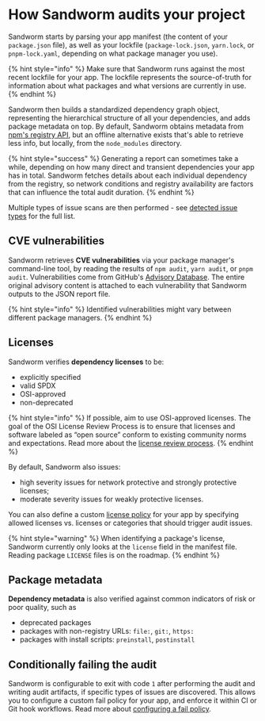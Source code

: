 # How Sandworm audits your project

Sandworm starts by parsing your app manifest (the content of your `package.json` file), as well as your lockfile (`package-lock.json`, `yarn.lock`, or `pnpm-lock.yaml`, depending on what package manager you use).

{% hint style="info" %}
Make sure that Sandworm runs against the most recent lockfile for your app. The lockfile represents the source-of-truth for information about what packages and what versions are currently in use.
{% endhint %}

Sandworm then builds a standardized dependency graph object, representing the hierarchical structure of all your dependencies, and adds package metadata on top. By default, Sandworm obtains metadata from [npm's registry API](https://github.com/npm/registry/blob/master/docs/REGISTRY-API.md), but an offline alternative exists that's able to retrieve less info, but locally, from the `node_modules` directory.

{% hint style="success" %}
Generating a report can sometimes take a while, depending on how many direct and transient dependencies your app has in total. Sandworm fetches details about each individual dependency from the registry, so network conditions and registry availability are factors that can influence the total audit duration.
{% endhint %}

Multiple types of issue scans are then performed - see [detected issue types](./issue-types.md) for the full list.

## CVE vulnerabilities

Sandworm retrieves **CVE vulnerabilities** via your package manager's command-line tool, by reading the results of `npm audit`, `yarn audit`, or `pnpm audit`. Vulnerabilities come from GitHub's [Advisory Database](https://github.com/advisories). The entire original advisory content is attached to each vulnerability that Sandworm outputs to the JSON report file.

{% hint style="info" %}
Identified vulnerabilities might vary between different package managers.
{% endhint %}

## Licenses

Sandworm verifies **dependency licenses** to be:
- explicitly specified
- valid SPDX
- OSI-approved
- non-deprecated

{% hint style="info" %}
If possible, aim to use OSI-approved licenses. The goal of the OSI License Review Process is to ensure that licenses and software labeled as “open source” conform to existing community norms and expectations. Read more about the [license review process](https://opensource.org/approval/).
{% endhint %}

By default, Sandworm also issues:
- high severity issues for network protective and strongly protective licenses;
- moderate severity issues for weakly protective licenses.

You can also define a custom [license policy](./license-policies.md) for your app by specifying allowed licenses vs. licenses or categories that should trigger audit issues.

{% hint style="warning" %}
When identifying a package's license, Sandworm currently only looks at the `license` field in the manifest file. Reading package `LICENSE` files is on the roadmap.
{% endhint %}

## Package metadata

**Dependency metadata** is also verified against common indicators of risk or poor quality, such as
- deprecated packages
- packages with non-registry URLs: `file:`, `git:`, `https:`
- packages with install scripts: `preinstall`, `postinstall`

## Conditionally failing the audit

Sandworm is configurable to exit with code `1` after performing the audit and writing audit artifacts, if specific types of issues are discovered. This allows you to configure a custom fail policy for your app, and enforce it within CI or Git hook workflows. Read more about [configuring a fail policy](./fail-policies.md).
